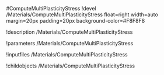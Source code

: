 <!-- MOOSE Object Documentation Stub: Remove this when content is added. -->
#ComputeMultiPlasticityStress
!devel /Materials/ComputeMultiPlasticityStress float=right width=auto margin=20px padding=20px background-color=#F8F8F8

!description /Materials/ComputeMultiPlasticityStress

!parameters /Materials/ComputeMultiPlasticityStress

!inputfiles /Materials/ComputeMultiPlasticityStress

!childobjects /Materials/ComputeMultiPlasticityStress
